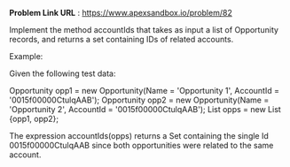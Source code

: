 **Problem Link URL** : https://www.apexsandbox.io/problem/82

Implement the method accountIds that takes as input a list of Opportunity records, and returns a set containing IDs of related accounts.

Example:

Given the following test data:


Opportunity opp1 = new Opportunity(Name = 'Opportunity 1', AccountId = '0015f00000CtulqAAB');
Opportunity opp2 = new Opportunity(Name = 'Opportunity 2', AccountId = '0015f00000CtulqAAB');
List<Opportunity> opps = new List<Opportunity> {opp1, opp2};

The expression accountIds(opps) returns a Set<Id> containing the single Id 0015f00000CtulqAAB since both opportunities were related to the same account.